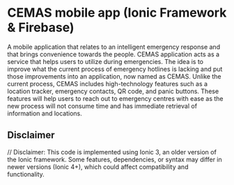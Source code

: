 # CEMAS mobile app (Ionic Framework & Firebase)
A mobile application that relates to an intelligent emergency response and that brings convenience towards the people. CEMAS application acts as a service that helps users to utilize during emergencies. The idea is to improve what the current process of emergency hotlines is lacking and put those improvements into an application, now named as CEMAS. Unlike the current process, CEMAS includes high-technology features such as a location tracker, emergency contacts, QR code, and panic buttons. These features will help users to reach out to emergency centres with ease as the new process will not consume time and has immediate retrieval of information and locations.

## Disclaimer
// Disclaimer: This code is implemented using Ionic 3, an older version of the Ionic framework. Some features, dependencies, or syntax may differ in newer versions (Ionic 4+), which could affect compatibility and functionality.

